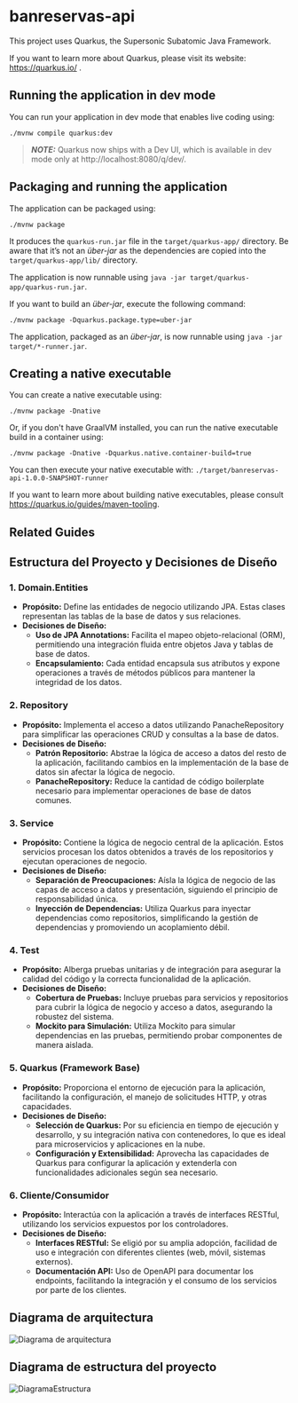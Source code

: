 # banreservas-api

This project uses Quarkus, the Supersonic Subatomic Java Framework.

If you want to learn more about Quarkus, please visit its website: https://quarkus.io/ .

## Running the application in dev mode

You can run your application in dev mode that enables live coding using:
```shell script
./mvnw compile quarkus:dev
```

> **_NOTE:_**  Quarkus now ships with a Dev UI, which is available in dev mode only at http://localhost:8080/q/dev/.

## Packaging and running the application

The application can be packaged using:
```shell script
./mvnw package
```
It produces the `quarkus-run.jar` file in the `target/quarkus-app/` directory.
Be aware that it’s not an _über-jar_ as the dependencies are copied into the `target/quarkus-app/lib/` directory.

The application is now runnable using `java -jar target/quarkus-app/quarkus-run.jar`.

If you want to build an _über-jar_, execute the following command:
```shell script
./mvnw package -Dquarkus.package.type=uber-jar
```

The application, packaged as an _über-jar_, is now runnable using `java -jar target/*-runner.jar`.

## Creating a native executable

You can create a native executable using: 
```shell script
./mvnw package -Dnative
```

Or, if you don't have GraalVM installed, you can run the native executable build in a container using: 
```shell script
./mvnw package -Dnative -Dquarkus.native.container-build=true
```

You can then execute your native executable with: `./target/banreservas-api-1.0.0-SNAPSHOT-runner`

If you want to learn more about building native executables, please consult https://quarkus.io/guides/maven-tooling.

## Related Guides

## Estructura del Proyecto y Decisiones de Diseño

### 1. Domain.Entities
- **Propósito:** Define las entidades de negocio utilizando JPA. Estas clases representan las tablas de la base de datos y sus relaciones.
- **Decisiones de Diseño:**
  - **Uso de JPA Annotations:** Facilita el mapeo objeto-relacional (ORM), permitiendo una integración fluida entre objetos Java y tablas de base de datos.
  - **Encapsulamiento:** Cada entidad encapsula sus atributos y expone operaciones a través de métodos públicos para mantener la integridad de los datos.

### 2. Repository
- **Propósito:** Implementa el acceso a datos utilizando PanacheRepository para simplificar las operaciones CRUD y consultas a la base de datos.
- **Decisiones de Diseño:**
  - **Patrón Repositorio:** Abstrae la lógica de acceso a datos del resto de la aplicación, facilitando cambios en la implementación de la base de datos sin afectar la lógica de negocio.
  - **PanacheRepository:** Reduce la cantidad de código boilerplate necesario para implementar operaciones de base de datos comunes.

### 3. Service
- **Propósito:** Contiene la lógica de negocio central de la aplicación. Estos servicios procesan los datos obtenidos a través de los repositorios y ejecutan operaciones de negocio.
- **Decisiones de Diseño:**
  - **Separación de Preocupaciones:** Aísla la lógica de negocio de las capas de acceso a datos y presentación, siguiendo el principio de responsabilidad única.
  - **Inyección de Dependencias:** Utiliza Quarkus para inyectar dependencias como repositorios, simplificando la gestión de dependencias y promoviendo un acoplamiento débil.

### 4. Test
- **Propósito:** Alberga pruebas unitarias y de integración para asegurar la calidad del código y la correcta funcionalidad de la aplicación.
- **Decisiones de Diseño:**
  - **Cobertura de Pruebas:** Incluye pruebas para servicios y repositorios para cubrir la lógica de negocio y acceso a datos, asegurando la robustez del sistema.
  - **Mockito para Simulación:** Utiliza Mockito para simular dependencias en las pruebas, permitiendo probar componentes de manera aislada.

### 5. Quarkus (Framework Base)
- **Propósito:** Proporciona el entorno de ejecución para la aplicación, facilitando la configuración, el manejo de solicitudes HTTP, y otras capacidades.
- **Decisiones de Diseño:**
  - **Selección de Quarkus:** Por su eficiencia en tiempo de ejecución y desarrollo, y su integración nativa con contenedores, lo que es ideal para microservicios y aplicaciones en la nube.
  - **Configuración y Extensibilidad:** Aprovecha las capacidades de Quarkus para configurar la aplicación y extenderla con funcionalidades adicionales según sea necesario.

### 6. Cliente/Consumidor
- **Propósito:** Interactúa con la aplicación a través de interfaces RESTful, utilizando los servicios expuestos por los controladores.
- **Decisiones de Diseño:**
  - **Interfaces RESTful:** Se eligió por su amplia adopción, facilidad de uso e integración con diferentes clientes (web, móvil, sistemas externos).
  - **Documentación API:** Uso de OpenAPI para documentar los endpoints, facilitando la integración y el consumo de los servicios por parte de los clientes.
 
## Diagrama de arquitectura
![Diagrama de arquitectura](https://github.com/WalterGarcia638/CustomerCrud/assets/46503881/e62eb7a2-87d6-4985-a4cf-f2f2d6097927)

## Diagrama de estructura del proyecto
![DiagramaEstructura](https://github.com/WalterGarcia638/CustomerCrud/assets/46503881/875a5e70-787b-4e74-af4a-99d04a14dbb7)

